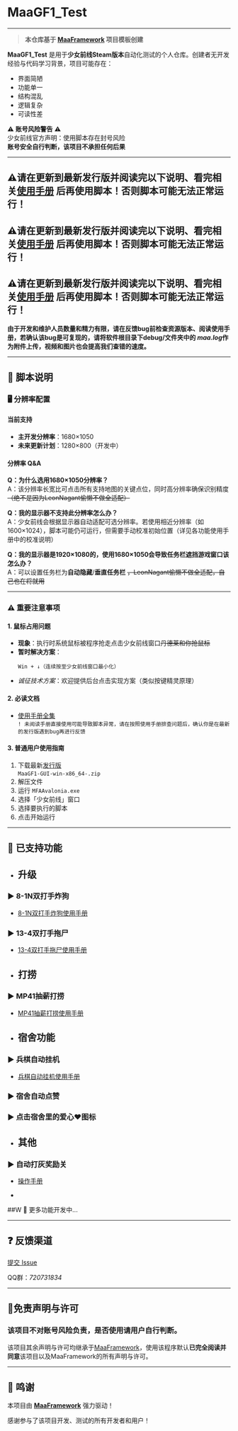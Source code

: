 <!-- markdownlint-disable MD033 MD041 -->

# MaaGF1_Test

---

> **本仓库基于 [MaaFramework](https://github.com/MaaXYZ/MaaFramework) 项目模板创建**

**MaaGF1_Test** 是用于**少女前线Steam版本**自动化测试的个人仓库。创建者无开发经验与代码学习背景，项目可能存在：

- 界面简陋
- 功能单一
- 结构混乱
- 逻辑复杂
- 可读性差



⚠️ **账号风险警告** ⚠️  
少女前线官方声明：使用脚本存在封号风险  
**账号安全自行判断，该项目不承担任何后果**

---

## **⚠️请在更新到最新发行版并阅读完以下说明、看完相关[使用手册](https://github.com/LeonNagant/MaaGF1_Test/tree/main/manual)  后再使用脚本！否则脚本可能无法正常运行！**
## **⚠️请在更新到最新发行版并阅读完以下说明、看完相关[使用手册](https://github.com/LeonNagant/MaaGF1_Test/tree/main/manual)  后再使用脚本！否则脚本可能无法正常运行！**
## **⚠️请在更新到最新发行版并阅读完以下说明、看完相关[使用手册](https://github.com/LeonNagant/MaaGF1_Test/tree/main/manual)  后再使用脚本！否则脚本可能无法正常运行！**

**由于开发和维护人员数量和精力有限，请在反馈bug前检查资源版本、阅读使用手册，若确认该bug是可复现的，请将软件根目录下debug/文件夹中的 *maa.log*作为附件上传，视频和图片也会提高我们查错的速度。**

---

## 📜 脚本说明

### 🖥️ 分辨率配置

#### 当前支持
- **主开发分辨率**：1680×1050
- **未来更新计划**：1280×800（开发中）

#### 分辨率 Q&A
**Q：为什么选用1680×1050分辨率？**  
A：该分辨率长宽比可点击所有支持地图的关键点位，同时高分辨率确保识别精度 ~~（绝不是因为LeonNagant偷懒不做全适配）~~

**Q：我的显示器不支持此分辨率怎么办？**  
A：少女前线会根据显示器自动适配可选分辨率。若使用相近分辨率（如1600×1024），脚本可能仍可运行，但需要手动校准初始位置（详见各功能使用手册中的校准说明）

**Q：我的显示器是1920×1080的，使用1680×1050会导致任务栏遮挡游戏窗口该怎么办？**  
A：可以设置任务栏为**自动隐藏**/**垂直任务栏** ~~，LeonNagant偷懒不做全适配，自己也在将就用~~

---

### ⚠️ 重要注意事项

#### 1. 鼠标占用问题
- **现象**：执行时系统鼠标被程序抢走点击少女前线窗口~~丹德莱和你抢鼠标~~
- **暂时解决方案**：
  ```快捷键
  Win + ↓（连续按至少女前线窗口最小化）
  ```
- *诚征技术方案*：欢迎提供后台点击实现方案（类似按键精灵原理）

#### 2. 必读文档
- [使用手册全集](https://github.com/LeonNagant/MaaGF1_Test/tree/main/manual)  
```! 未阅读手册直接使用可能导致脚本异常，请在按照使用手册排查问题后，确认你是在最新的发行版遇到bug再进行反馈```


#### 3. 普通用户使用指南
1. 下载最新[发行版](https://github.com/LeonNagant/MaaGF1_Test/releases/tag/release)  
   `MaaGF1-GUI-win-x86_64-.zip`
2. 解压文件
3. 运行 `MFAAvalonia.exe`
4. 选择「少女前线」窗口
5. 选择要执行的脚本
6. 点击开始运行


--- 


## 🚀 已支持功能



- ## 升级

### ▶️ 8-1N双打手炸狗

- [8-1N双打手炸狗使用手册](https://github.com/LeonNagant/MaaGF1_Test/blob/main/manual/8-1N%E5%8F%8C%E6%89%93%E6%89%8B%E7%82%B8%E7%8B%97%E4%BD%BF%E7%94%A8%E6%89%8B%E5%86%8C.md)

### ▶️ 13-4双打手拖尸

- [13-4双打手拖尸使用手册](https://github.com/LeonNagant/MaaGF1_Test/blob/main/manual/13-4%E5%8F%8C%E6%89%93%E6%89%8B%E6%8B%96%E5%B0%B8%E4%BD%BF%E7%94%A8%E6%89%8B%E5%86%8C.md)



- ## 打捞


### ▶️ MP41抽薪打捞
- [MP41抽薪打捞使用手册](https://github.com/LeonNagant/MaaGF1_Test/blob/main/manual/MP41%E6%8A%BD%E8%96%AA%E6%89%93%E6%8D%9E%E4%BD%BF%E7%94%A8%E6%89%8B%E5%86%8C.md)

- ## 宿舍功能

### ▶️ 兵棋自动挂机

- [兵棋自动挂机使用手册](https://github.com/LeonNagant/MaaGF1_Test/blob/main/manual/%E5%85%B5%E6%A3%8B%E8%87%AA%E5%8A%A8%E6%8C%82%E6%9C%BA%E4%BD%BF%E7%94%A8%E6%89%8B%E5%86%8C.md)

### ▶️ 宿舍自动点赞

### ▶️ 点击宿舍里的爱心❤图标

- ## 其他

### ▶️ 自动打灰奖励关

- [操作手册](https://github.com/LeonNagant/MaaGF1_Test/blob/main/manual/%E8%87%AA%E5%8A%A8%E6%89%93%E7%81%B0%E5%A5%96%E5%8A%B1%E5%85%B3%E4%BD%BF%E7%94%A8%E6%89%8B%E5%86%8C.md)



- 

##W 🔧 更多功能开发中...

---

## ❓ 反馈渠道

[提交 Issue](https://github.com/LeonNagant/MaaGF1_Test/issues)

QQ群：_720731834_

---

## 📄免责声明与许可

### **该项目不对账号风险负责，是否使用请用户自行判断。**

该项目其余声明与许可均继承于[MaaFramework](https://github.com/MaaXYZ/MaaFramework)，使用该程序默认**已完全阅读并同意**该项目以及MaaFramework的所有声明与许可。

---

## 🙏 鸣谢

本项目由 **[MaaFramework](https://github.com/MaaXYZ/MaaFramework)** 强力驱动！

感谢参与了该项目开发、测试的所有开发者和用户！

